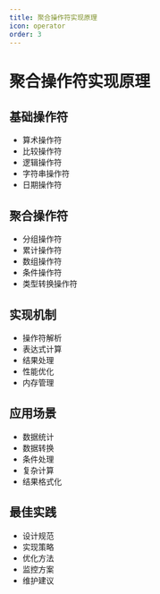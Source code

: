 ```yaml
---
title: 聚合操作符实现原理
icon: operator
order: 3
---
```


# 聚合操作符实现原理

## 基础操作符
- 算术操作符
- 比较操作符
- 逻辑操作符
- 字符串操作符
- 日期操作符

## 聚合操作符
- 分组操作符
- 累计操作符
- 数组操作符
- 条件操作符
- 类型转换操作符

## 实现机制
- 操作符解析
- 表达式计算
- 结果处理
- 性能优化
- 内存管理

## 应用场景
- 数据统计
- 数据转换
- 条件处理
- 复杂计算
- 结果格式化

## 最佳实践
- 设计规范
- 实现策略
- 优化方法
- 监控方案
- 维护建议

